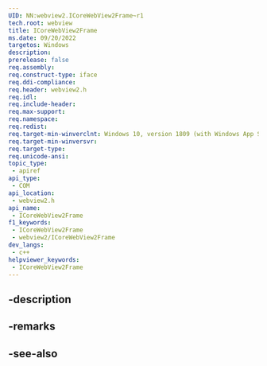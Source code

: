 ```yaml
---
UID: NN:webview2.ICoreWebView2Frame~r1
tech.root: webview
title: ICoreWebView2Frame
ms.date: 09/20/2022
targetos: Windows
description: 
prerelease: false
req.assembly: 
req.construct-type: iface
req.ddi-compliance: 
req.header: webview2.h
req.idl: 
req.include-header: 
req.max-support: 
req.namespace: 
req.redist: 
req.target-min-winverclnt: Windows 10, version 1809 (with Windows App SDK 1.1 or later)
req.target-min-winversvr: 
req.target-type: 
req.unicode-ansi: 
topic_type:
 - apiref
api_type:
 - COM
api_location:
 - webview2.h
api_name:
 - ICoreWebView2Frame
f1_keywords:
 - ICoreWebView2Frame
 - webview2/ICoreWebView2Frame
dev_langs:
 - c++
helpviewer_keywords:
 - ICoreWebView2Frame
---
```


## -description

## -remarks

## -see-also


